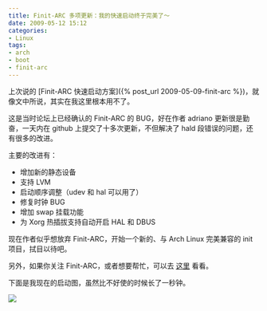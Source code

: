 ```yaml
---
title: Finit-ARC 多项更新：我的快速启动终于完美了～
date: 2009-05-12 15:12
categories:
- Linux
tags:
- arch
- boot
- finit-arc
---
```


上次说的 [Finit-ARC 快速启动方案]({% post_url 2009-05-09-finit-arc %})，就像文中所说，其实在我这里根本用不了。

这是当时论坛上已经确认的 Finit-ARC 的 BUG，好在作者 adriano
更新很是勤奋，一天内在 github 上提交了十多次更新，不但解决了 hald
段错误的问题，还有很多的改进。

主要的改进有：

-   增加新的静态设备
-   支持 LVM
-   启动顺序调整（udev 和 hal 可以用了）
-   修复时钟 BUG
-   增加 swap 挂载功能
-   为 Xorg 热插拔支持自动开启 HAL 和 DBUS

现在作者似乎想放弃 Finit-ARC，开始一个新的、与 Arch Linux 完美兼容的
init 项目，拭目以待吧。

另外，如果你关注 Finit-ARC，或者想要帮忙，可以去
[这里](https://github.com/obliquo/finit-arc/tree) 看看。

下面是我现在的启动图，虽然比不好使的时候长了一秒钟。

![](http://lh5.ggpht.com/_6pI9N0iQzXE/SgmUxb2uCFI/AAAAAAAAASE/mjYbYcM6dYg/bootchart_1.png?imgmax=800)

